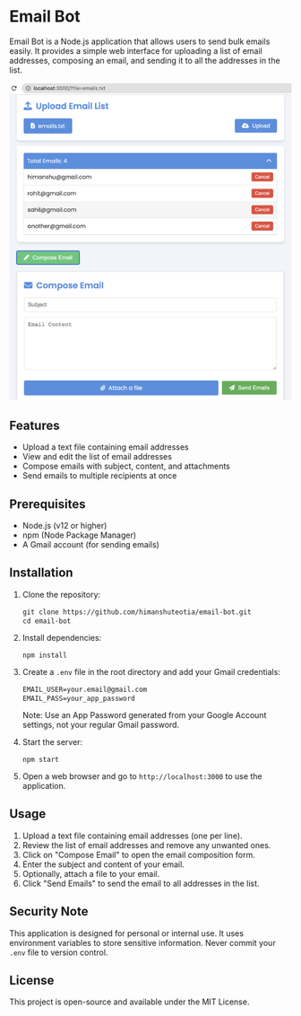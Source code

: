 # Email Bot

Email Bot is a Node.js application that allows users to send bulk emails easily. It provides a simple web interface for uploading a list of email addresses, composing an email, and sending it to all the addresses in the list.

![Email Bot UI](screenshots/ui.png "Email Bot User Interface")

## Features

- Upload a text file containing email addresses
- View and edit the list of email addresses
- Compose emails with subject, content, and attachments
- Send emails to multiple recipients at once

## Prerequisites

- Node.js (v12 or higher)
- npm (Node Package Manager)
- A Gmail account (for sending emails)

## Installation

1. Clone the repository:
   ```
   git clone https://github.com/himanshuteotia/email-bot.git
   cd email-bot
   ```

2. Install dependencies:
   ```
   npm install
   ```

3. Create a `.env` file in the root directory and add your Gmail credentials:
   ```
   EMAIL_USER=your.email@gmail.com
   EMAIL_PASS=your_app_password
   ```
   Note: Use an App Password generated from your Google Account settings, not your regular Gmail password.

4. Start the server:
   ```
   npm start
   ```

5. Open a web browser and go to `http://localhost:3000` to use the application.

## Usage

1. Upload a text file containing email addresses (one per line).
2. Review the list of email addresses and remove any unwanted ones.
3. Click on "Compose Email" to open the email composition form.
4. Enter the subject and content of your email.
5. Optionally, attach a file to your email.
6. Click "Send Emails" to send the email to all addresses in the list.

## Security Note

This application is designed for personal or internal use. It uses environment variables to store sensitive information. Never commit your `.env` file to version control.

## License

This project is open-source and available under the MIT License.
